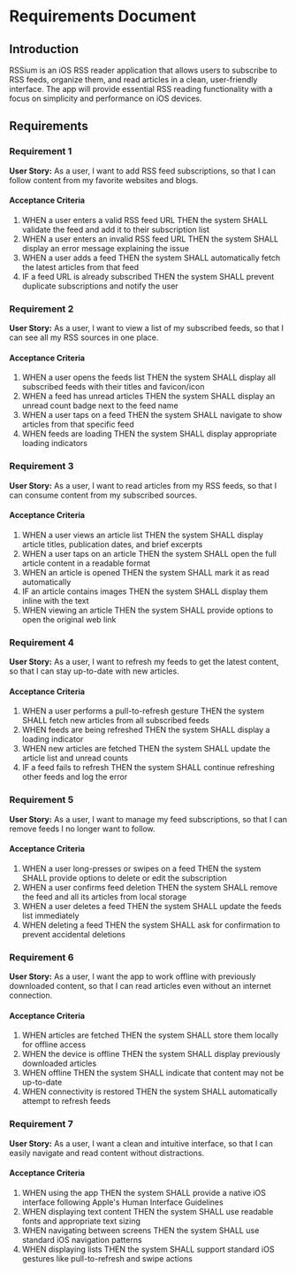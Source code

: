 # Requirements Document

## Introduction

RSSium is an iOS RSS reader application that allows users to subscribe to RSS feeds, organize them, and read articles in a clean, user-friendly interface. The app will provide essential RSS reading functionality with a focus on simplicity and performance on iOS devices.

## Requirements

### Requirement 1

**User Story:** As a user, I want to add RSS feed subscriptions, so that I can follow content from my favorite websites and blogs.

#### Acceptance Criteria

1. WHEN a user enters a valid RSS feed URL THEN the system SHALL validate the feed and add it to their subscription list
2. WHEN a user enters an invalid RSS feed URL THEN the system SHALL display an error message explaining the issue
3. WHEN a user adds a feed THEN the system SHALL automatically fetch the latest articles from that feed
4. IF a feed URL is already subscribed THEN the system SHALL prevent duplicate subscriptions and notify the user

### Requirement 2

**User Story:** As a user, I want to view a list of my subscribed feeds, so that I can see all my RSS sources in one place.

#### Acceptance Criteria

1. WHEN a user opens the feeds list THEN the system SHALL display all subscribed feeds with their titles and favicon/icon
2. WHEN a feed has unread articles THEN the system SHALL display an unread count badge next to the feed name
3. WHEN a user taps on a feed THEN the system SHALL navigate to show articles from that specific feed
4. WHEN feeds are loading THEN the system SHALL display appropriate loading indicators

### Requirement 3

**User Story:** As a user, I want to read articles from my RSS feeds, so that I can consume content from my subscribed sources.

#### Acceptance Criteria

1. WHEN a user views an article list THEN the system SHALL display article titles, publication dates, and brief excerpts
2. WHEN a user taps on an article THEN the system SHALL open the full article content in a readable format
3. WHEN an article is opened THEN the system SHALL mark it as read automatically
4. IF an article contains images THEN the system SHALL display them inline with the text
5. WHEN viewing an article THEN the system SHALL provide options to open the original web link

### Requirement 4

**User Story:** As a user, I want to refresh my feeds to get the latest content, so that I can stay up-to-date with new articles.

#### Acceptance Criteria

1. WHEN a user performs a pull-to-refresh gesture THEN the system SHALL fetch new articles from all subscribed feeds
2. WHEN feeds are being refreshed THEN the system SHALL display a loading indicator
3. WHEN new articles are fetched THEN the system SHALL update the article list and unread counts
4. IF a feed fails to refresh THEN the system SHALL continue refreshing other feeds and log the error

### Requirement 5

**User Story:** As a user, I want to manage my feed subscriptions, so that I can remove feeds I no longer want to follow.

#### Acceptance Criteria

1. WHEN a user long-presses or swipes on a feed THEN the system SHALL provide options to delete or edit the subscription
2. WHEN a user confirms feed deletion THEN the system SHALL remove the feed and all its articles from local storage
3. WHEN a user deletes a feed THEN the system SHALL update the feeds list immediately
4. WHEN deleting a feed THEN the system SHALL ask for confirmation to prevent accidental deletions

### Requirement 6

**User Story:** As a user, I want the app to work offline with previously downloaded content, so that I can read articles even without an internet connection.

#### Acceptance Criteria

1. WHEN articles are fetched THEN the system SHALL store them locally for offline access
2. WHEN the device is offline THEN the system SHALL display previously downloaded articles
3. WHEN offline THEN the system SHALL indicate that content may not be up-to-date
4. WHEN connectivity is restored THEN the system SHALL automatically attempt to refresh feeds

### Requirement 7

**User Story:** As a user, I want a clean and intuitive interface, so that I can easily navigate and read content without distractions.

#### Acceptance Criteria

1. WHEN using the app THEN the system SHALL provide a native iOS interface following Apple's Human Interface Guidelines
2. WHEN displaying text content THEN the system SHALL use readable fonts and appropriate text sizing
3. WHEN navigating between screens THEN the system SHALL use standard iOS navigation patterns
4. WHEN displaying lists THEN the system SHALL support standard iOS gestures like pull-to-refresh and swipe actions
